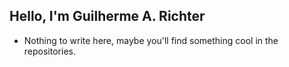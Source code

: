 ## Hello, I'm Guilherme A. Richter
 - Nothing to write here, maybe you'll find something cool in the repositories.
##


 


<!---
RichterGui/RichterGui is a ✨ special ✨ repository because its `README.md` (this file) appears on your GitHub profile.
You can click the Preview link to take a look at your changes.
--->
